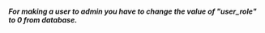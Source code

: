 <h5> For making a user to admin you have to change the value of "user_role" to 0 from database.</h5>
